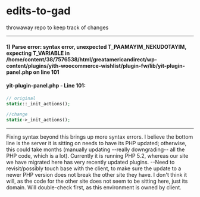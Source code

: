 # edits-to-gad
throwaway repo to keep track of changes

***  
#### 1) Parse error: syntax error, unexpected T_PAAMAYIM_NEKUDOTAYIM, expecting T_VARIABLE in /home/content/38/7576538/html/greatamericandirect/wp-content/plugins/yith-woocommerce-wishlist/plugin-fw/lib/yit-plugin-panel.php on line 101  

#### yit-plugin-panel.php - Line 101:  
```php  
// original
static::_init_actions();

//change
static->_init_actions();
```  
***  

Fixing syntax beyond this brings up more syntax errors. I believe the bottom line is the server it is sitting on needs to have its PHP updated; otherwise, this could take months (manually updating --really downgrading-- all the PHP code, which is a lot). Currently it is running PHP 5.2, whereas our site we have migrated here has very recently updated plugins. --Need to revisit/possibly touch base with the client, to make sure the update to a newer PHP version does not break the other site they have. I don't think it will, as the code for the other site does not seem to be sitting here, just its domain. Will double-check first, as this environment is owned by client.


